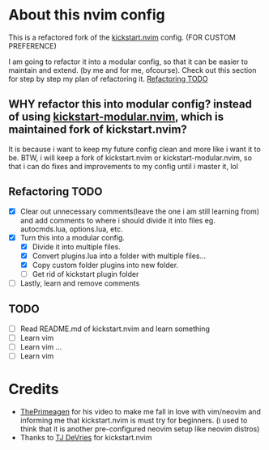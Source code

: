 # About this nvim config

This is a refactored fork of the [kickstart.nvim](https://github.com/nvim-lua/kickstart.nvim) config. (FOR CUSTOM PREFERENCE)

I am going to refactor it into a modular config, so that it can be easier to maintain and extend. (by me and for me, ofcourse).
Check out this section for step by step my plan of refactoring it. [Refactoring TODO](#refactoring-todo)

## WHY refactor this into modular config? instead of using [kickstart-modular.nvim](https://github.com/dam9000/kickstart-modular.nvim), which is maintained fork of kickstart.nvim?

It is because i want to keep my future config clean and more like i want it to be. BTW, i will keep a fork of kickstart.nvim or kickstart-modular.nvim, so that i  can do fixes and improvements to my config until i master it, lol

## Refactoring TODO

- [x] Clear out unnecessary comments(leave the one i am still learning from) and add comments to where i should divide it into files eg. autocmds.lua, options.lua, etc.
- [x] Turn this into a modular config.
    - [x] Divide it into multiple files.
    - [x] Convert plugins.lua into a folder with multiple files...
    - [x] Copy custom folder plugins into new folder.
    - [ ] Get rid of kickstart plugin folder
- [ ] Lastly, learn and remove comments

## TODO

- [ ] Read README.md of kickstart.nvim and learn something
- [ ] Learn vim
- [ ] Learn vim
...
- [ ] Learn vim

# Credits

- [ThePrimeagen](https://github.com/ThePrimeagen) for his video to make me fall in love with vim/neovim and informing me that kickstart.nvim is must try for beginners. (i used to think that it is another pre-configured neovim setup like neovim distros)
- Thanks to [TJ DeVries](https://github.com/tjdevries) for kickstart.nvim
